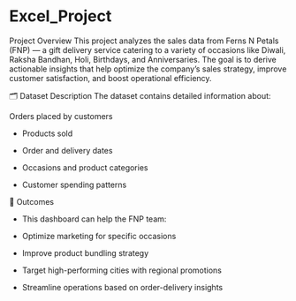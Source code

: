 # Excel_Project

Project Overview
This project analyzes the sales data from Ferns N Petals (FNP) — a gift delivery service catering to a variety of occasions like Diwali, Raksha Bandhan, Holi, Birthdays, and Anniversaries. The goal is to derive actionable insights that help optimize the company’s sales strategy, improve customer satisfaction, and boost operational efficiency.

🗂️ Dataset Description
The dataset contains detailed information about:

Orders placed by customers

- Products sold

- Order and delivery dates

- Occasions and product categories

- Customer spending patterns

🚀 Outcomes
- This dashboard can help the FNP team:

- Optimize marketing for specific occasions

- Improve product bundling strategy

- Target high-performing cities with regional promotions
  
- Streamline operations based on order-delivery insights



